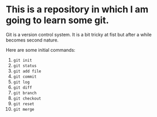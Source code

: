 # This is a repository in which I am going to learn some git.

Git is a version control system.
It is a bit tricky at fist but after a while becomes second nature.

Here are some initial commands:

1. `git init`
2. `git status`
3. `git add file`
4. `git commit`
5. `git log`
6. `git diff`
7. `git branch`
8. `git checkout`
9. `git reset`
10. `git merge`
